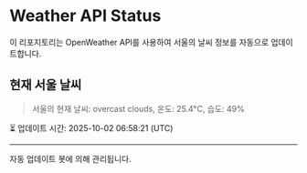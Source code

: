 
# Weather API Status

이 리포지토리는 OpenWeather API를 사용하여 서울의 날씨 정보를 자동으로 업데이트합니다.

## 현재 서울 날씨
> 서울의 현재 날씨: overcast clouds, 온도: 25.4°C, 습도: 49%

⏳ 업데이트 시간: 2025-10-02 06:58:21 (UTC)

---
자동 업데이트 봇에 의해 관리됩니다.
